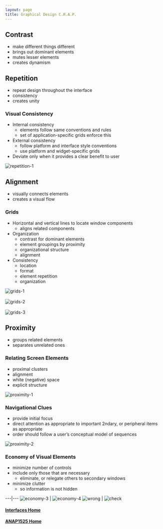 ```yaml
---
layout: page
title: Graphical Design C.R.A.P.
---
```


## Contrast
* make different things different
* brings out dominant elements
* mutes lesser elements
* creates dynamism

## Repetition
* repeat design throughout the interface
* consistency
* creates unity 

### Visual Consistency
* Internal consistency
  * elements follow same conventions and rules
  * set of application-specific grids enforce this
* External consistency
  * follow platform and interface style conventions
  * use platform and widget-specific grids
* Deviate only when it provides a clear benefit to user

![repetition-1](files/repetition-1.jpg)

## Alignment
* visually connects elements
* creates a visual flow

### Grids
* Horizontal and vertical lines to locate window components
  * aligns related components
* Organization
  * contrast for dominant elements
  * element groupings by proximity
  * organizational structure
  * alignment
* Consistency
  * location
  * format
  * element repetition
  * organization

![grids-1](files/grids-1.jpg)<br><br>
![grids-2](files/grids-2.jpg)<br><br>
![grids-3](files/grids-3.jpg)<br>

## Proximity
* groups related elements
* separates unrelated ones

### Relating Screen Elements
* proximal clusters 
* alignment
* white (negative) space
* explicit structure

![proximity-1](files/proximity-1.jpg)

### Navigational Clues
* provide initial focus
* direct attention as appropriate to important  2ndary, or peripheral items as appropriate
* order should follow a user’s conceptual model of sequences

![proximity-2](files/proximity-2.jpg)

### Economy of Visual Elements
* minimize number of controls
* include only those that are necessary
  * eliminate, or relegate others to secondary windows
* minimize clutter 
  * so information is not hidden

---|---
![economy-3](files/economy-3.png) | ![economy-4](files/economy-4.png)
![wrong](files/wrong.png) | ![check](files/check.png)

#### [Interfaces Home](index.md)
#### [ANAP1525 Home](../)